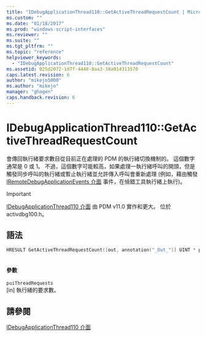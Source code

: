 ```yaml
---
title: "IDebugApplicationThread110::GetActiveThreadRequestCount | Microsoft Docs"
ms.custom: ""
ms.date: "01/18/2017"
ms.prod: "windows-script-interfaces"
ms.reviewer: ""
ms.suite: ""
ms.tgt_pltfrm: ""
ms.topic: "reference"
helpviewer_keywords: 
  - "IDebugApplicationThread110::GetActiveThreadRequestCount"
ms.assetid: 025d2072-1d7f-4448-8aa3-38a014313570
caps.latest.revision: 6
author: "mikejo5000"
ms.author: "mikejo"
manager: "ghogen"
caps.handback.revision: 6
---
```

# IDebugApplicationThread110::GetActiveThreadRequestCount
會傳回執行緒要求數目從目前正在處理的 PDM 的執行緒切換機制的。  這個數字通常是 0 或 1。  不過，這個數字可能較高，如果處理一執行緒呼叫的開頭，但是觸發同步呼叫的執行緒或暫止執行緒並允許傳入呼叫會重新處理 \(例如，藉由觸發 [IRemoteDebugApplicationEvents 介面](../../winscript/reference/iremotedebugapplicationevents-interface.md) 事件，在偵錯工具執行緒上執行\)。  
  
> [!IMPORTANT]
>  [IDebugApplicationThread110 介面](../../winscript/reference/idebugapplicationthread110-interface.md) 由 PDM v11.0 實作和更大。  位於 activdbg100.h。  
  
## 語法  
  
```cpp  
HRESULT GetActiveThreadRequestCount([out, annotation("_Out_")] UINT * puiThreadRequests);  
  
```  
  
#### 參數  
 `puiThreadRequests`  
 \[in\] 執行緒的要求數。  
  
## 請參閱  
 [IDebugApplicationThread110 介面](../../winscript/reference/idebugapplicationthread110-interface.md)